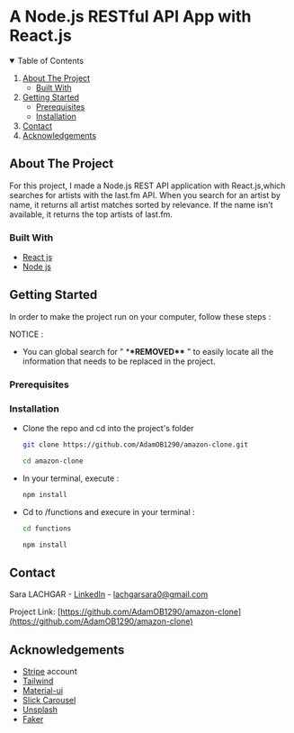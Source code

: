 # A Node.js RESTful API App with React.js

<!-- TABLE OF CONTENTS -->
<details open="open">
  <summary>Table of Contents</summary>
  <ol>
    <li>
      <a href="#about-the-project">About The Project</a>
      <ul>
        <li><a href="#built-with">Built With</a></li>
      </ul>
    </li>
    <li>
      <a href="#getting-started">Getting Started</a>
      <ul>
        <li><a href="#prerequisites">Prerequisites</a></li>
        <li><a href="#installation">Installation</a></li>
      </ul>
    </li>
    <li><a href="#contact">Contact</a></li>
    <li><a href="#acknowledgements">Acknowledgements</a></li>
  </ol>
</details>

<!-- ABOUT THE PROJECT -->

## About The Project

For this project, I made a Node.js REST API application with React.js,which searches for artists with the last.fm API.
When you search for an artist by name, it returns all artist matches sorted by relevance.
If the name isn't available, it returns the top artists of last.fm.

### Built With

- [React js](https://reactjs.org/)
- [Node js](https://nodejs.org/)


<!-- GETTING STARTED -->

## Getting Started

In order to make the project run on your computer, follow these steps :

NOTICE :

- You can global search for " \***\*REMOVED\*\*** " to easily locate all the information that needs to be replaced in the project.

### Prerequisites

### Installation

- Clone the repo and cd into the project's folder

  ```sh
  git clone https://github.com/AdamOB1290/amazon-clone.git
  ```

  ```sh
  cd amazon-clone
  ```

- In your terminal, execute :

  ```sh
  npm install
  ```

- Cd to /functions and execure in your terminal :

  ```sh
  cd functions
  ```

  ```sh
  npm install
  ```


<!-- CONTACT -->

## Contact

Sara LACHGAR - [LinkedIn](https://www.linkedin.com/in/adam-louali/) - lachgarsara0@gmail.com

Project Link: [https://github.com/AdamOB1290/amazon-clone](https://github.com/AdamOB1290/amazon-clone)

<!-- ACKNOWLEDGEMENTS -->

## Acknowledgements

- [Stripe](https://stripe.com/) account
- [Tailwind](https://tailwindcss.com/)
- [Material-ui](https://material-ui.com/)
- [Slick Carousel](https://kenwheeler.github.io/slick/)
- [Unsplash](https://unsplash.com/developers)
- [Faker](https://github.com/fzaninotto/Faker)

<!-- # Getting Started with Create React App

This project was bootstrapped with [Create React App](https://github.com/facebook/create-react-app).

## Available Scripts

In the project directory, you can run:

### `npm start`

Runs the app in the development mode.\
Open [http://localhost:3000](http://localhost:3000) to view it in your browser.

The page will reload when you make changes.\
You may also see any lint errors in the console.

### `npm test`

Launches the test runner in the interactive watch mode.\
See the section about [running tests](https://facebook.github.io/create-react-app/docs/running-tests) for more information.

### `npm run build`

Builds the app for production to the `build` folder.\
It correctly bundles React in production mode and optimizes the build for the best performance.

The build is minified and the filenames include the hashes.\
Your app is ready to be deployed!

See the section about [deployment](https://facebook.github.io/create-react-app/docs/deployment) for more information.

### `npm run eject`

**Note: this is a one-way operation. Once you `eject`, you can't go back!**

If you aren't satisfied with the build tool and configuration choices, you can `eject` at any time. This command will remove the single build dependency from your project.

Instead, it will copy all the configuration files and the transitive dependencies (webpack, Babel, ESLint, etc) right into your project so you have full control over them. All of the commands except `eject` will still work, but they will point to the copied scripts so you can tweak them. At this point you're on your own.

You don't have to ever use `eject`. The curated feature set is suitable for small and middle deployments, and you shouldn't feel obligated to use this feature. However we understand that this tool wouldn't be useful if you couldn't customize it when you are ready for it.

## Learn More

You can learn more in the [Create React App documentation](https://facebook.github.io/create-react-app/docs/getting-started).

To learn React, check out the [React documentation](https://reactjs.org/).

### Code Splitting

This section has moved here: [https://facebook.github.io/create-react-app/docs/code-splitting](https://facebook.github.io/create-react-app/docs/code-splitting)

### Analyzing the Bundle Size

This section has moved here: [https://facebook.github.io/create-react-app/docs/analyzing-the-bundle-size](https://facebook.github.io/create-react-app/docs/analyzing-the-bundle-size)

### Making a Progressive Web App

This section has moved here: [https://facebook.github.io/create-react-app/docs/making-a-progressive-web-app](https://facebook.github.io/create-react-app/docs/making-a-progressive-web-app)

### Advanced Configuration

This section has moved here: [https://facebook.github.io/create-react-app/docs/advanced-configuration](https://facebook.github.io/create-react-app/docs/advanced-configuration)

### Deployment

This section has moved here: [https://facebook.github.io/create-react-app/docs/deployment](https://facebook.github.io/create-react-app/docs/deployment)

### `npm run build` fails to minify

This section has moved here: [https://facebook.github.io/create-react-app/docs/troubleshooting#npm-run-build-fails-to-minify](https://facebook.github.io/create-react-app/docs/troubleshooting#npm-run-build-fails-to-minify) -->
